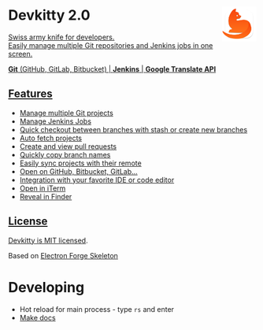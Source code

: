 # Devkitty 2.0 <a href="#"><img align="right" src="assets/logo.png" height="70px" />

Swiss army knife for developers.\
Easily manage multiple Git repositories and Jenkins jobs in one screen.

**Git** (GitHub, GitLab, Bitbucket) | **Jenkins** | **Google Translate API**

## Features

- Manage multiple Git projects
- Manage Jenkins Jobs
- Quick checkout between branches with stash or create new branches
- Auto fetch projects
- Create and view pull requests
- Quickly copy branch names
- Easily sync projects with their remote
- Open on GitHub, Bitbucket, GitLab...
- Integration with your favorite IDE or code editor
- Open in iTerm
- Reveal in Finder

## License

Devkitty is [MIT licensed](./LICENSE).

Based on [Electron Forge Skeleton](https://www.electronforge.io/)

# Developing

- Hot reload for main process - type `rs` and enter
- [Make docs](./docs/make.md)
